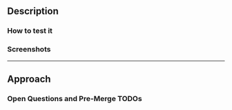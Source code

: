 ## Description

<!-- Describe the problem or feature in addition to a link to the issues. -->

### How to test it

<!-- List the steps necessary to test the content of the PR. -->

### Screenshots

<!-- Optional - remove if not necessary -->

---

<!--

Pull requests area chance to teach and learn: share the knowledge. With PRs, we
keep track of the features' history of a code-base and – indirectly – we write
documentation.

It is fundamental to ensure new joiners of futures endeavors can easily read
through our code choices.

So let's share our learnings.

-->

## Approach

<!-- How does this change address the problem? -->

### Open Questions and Pre-Merge TODOs

<!-- Optional - remove if not necessary -->

<!--
Provide a list of tasks/doubts to clarify if the pull request is still a _draft_ (a.k.a. not ready for review).

- [ ] Use GitHub checklists. When solved, check the box and explain the answer.
-->
